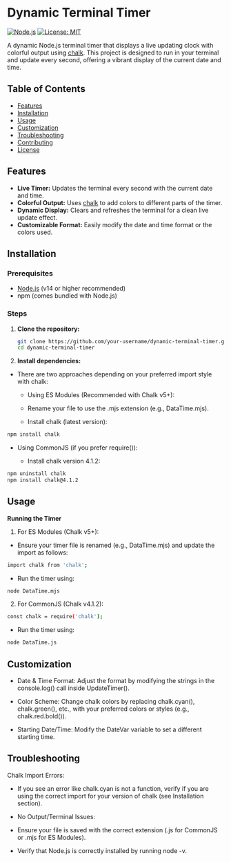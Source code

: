 # Dynamic Terminal Timer

[![Node.js](https://img.shields.io/badge/Node.js-%3E%3D14-brightgreen)](https://nodejs.org/) [![License: MIT](https://img.shields.io/badge/License-MIT-yellow.svg)](LICENSE)

A dynamic Node.js terminal timer that displays a live updating clock with colorful output using [chalk](https://github.com/chalk/chalk). This project is designed to run in your terminal and update every second, offering a vibrant display of the current date and time.

## Table of Contents

- [Features](#features)
- [Installation](#installation)
- [Usage](#usage)
- [Customization](#customization)
- [Troubleshooting](#troubleshooting)
- [Contributing](#contributing)
- [License](#license)

## Features

- **Live Timer:** Updates the terminal every second with the current date and time.
- **Colorful Output:** Uses [chalk](https://github.com/chalk/chalk) to add colors to different parts of the timer.
- **Dynamic Display:** Clears and refreshes the terminal for a clean live update effect.
- **Customizable Format:** Easily modify the date and time format or the colors used.

## Installation

### Prerequisites

- [Node.js](https://nodejs.org/) (v14 or higher recommended)
- npm (comes bundled with Node.js)

### Steps

1. **Clone the repository:**
   ```bash
   git clone https://github.com/your-username/dynamic-terminal-timer.git
   cd dynamic-terminal-timer

2. **Install dependencies:**

- There are two approaches depending on your preferred import style with chalk:

   - Using ES Modules (Recommended with Chalk v5+):
   
   - Rename your file to use the .mjs extension (e.g., DataTime.mjs).
   
   - Install chalk (latest version):
```bash
npm install chalk
```

- Using CommonJS (if you prefer require()):

   - Install chalk version 4.1.2:
```bash
npm uninstall chalk
npm install chalk@4.1.2
```

## Usage
**Running the Timer**
 1. For ES Modules (Chalk v5+):
   - Ensure your timer file is renamed (e.g., DataTime.mjs) and update the import as follows:
```bash
import chalk from 'chalk';
```
- Run the timer using:
```bash
node DataTime.mjs
```
2. For CommonJS (Chalk v4.1.2):
```bash
const chalk = require('chalk');
```
   - Run the timer using:
```bash
node DataTime.js
```
## Customization
- Date & Time Format:
Adjust the format by modifying the strings in the console.log() call inside UpdateTimer().

- Color Scheme:
Change chalk colors by replacing chalk.cyan(), chalk.green(), etc., with your preferred colors or styles (e.g., chalk.red.bold()).

- Starting Date/Time:
Modify the DateVar variable to set a different starting time.

## Troubleshooting
Chalk Import Errors:

- If you see an error like chalk.cyan is not a function, verify if you are using the correct import for your version of chalk (see Installation section).

- No Output/Terminal Issues:

- Ensure your file is saved with the correct extension (.js for CommonJS or .mjs for ES Modules).

- Verify that Node.js is correctly installed by running node -v.
